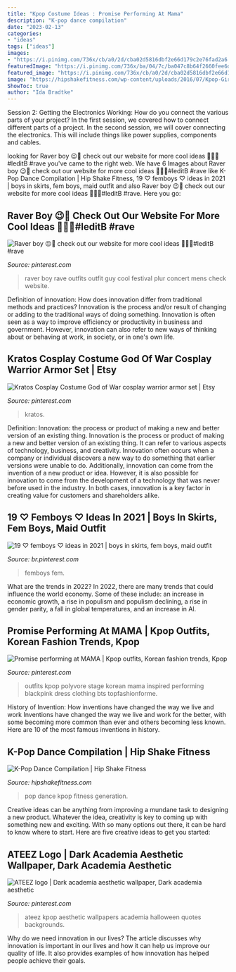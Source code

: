 ```yaml
---
title: "Kpop Costume Ideas : Promise Performing At Mama"
description: "K-pop dance compilation"
date: "2023-02-13"
categories:
- "ideas"
tags: ["ideas"]
images:
- "https://i.pinimg.com/736x/cb/a0/2d/cba02d5816dbf2e66d179c2e76fad2a6.jpg"
featuredImage: "https://i.pinimg.com/736x/ba/04/7c/ba047c8b64f2660fee6db89637e2ef4d.jpg"
featured_image: "https://i.pinimg.com/736x/cb/a0/2d/cba02d5816dbf2e66d179c2e76fad2a6.jpg"
image: "https://hipshakefitness.com/wp-content/uploads/2016/07/Kpop-Girls-Generation-2.jpg"
ShowToc: true
author: "Ida Bradtke"
---
```



Session 2: Getting the Electronics Working: How do you connect the various parts of your project?
In the first session, we covered how to connect different parts of a project. In the second session, we will cover connecting the electronics. This will include things like power supplies, components and cables.

	

		
looking for Raver boy 😉🤘 check out our website for more cool ideas 💋💋💋#leditB #rave you've came to the right web. We have 6 Images about Raver boy 😉🤘 check out our website for more cool ideas 💋💋💋#leditB #rave like K-Pop Dance Compilation | Hip Shake Fitness, 19 ♡ femboys ♡ ideas in 2021 | boys in skirts, fem boys, maid outfit and also Raver boy 😉🤘 check out our website for more cool ideas 💋💋💋#leditB #rave. Here you go:
		
    
## Raver Boy 😉🤘 Check Out Our Website For More Cool Ideas 💋💋💋#leditB #rave

<img loading=lazy src="https://i.pinimg.com/736x/cb/a0/2d/cba02d5816dbf2e66d179c2e76fad2a6.jpg" onerror="this.onerror=null;this.src='https://tse2.mm.bing.net/th?id=OIP.IWjRptbOrLLgd-R01KnK8QHaJQ&amp;pid=15.1';" alt="Raver boy 😉🤘 check out our website for more cool ideas 💋💋💋#leditB #rave">

_Source: pinterest.com_

>raver boy rave outfits outfit guy cool festival plur concert mens check website. 

	

Definition of innovation: How does innovation differ from traditional methods and practices?
Innovation is the process and/or result of changing or adding to the traditional ways of doing something. Innovation is often seen as a way to improve efficiency or productivity in business and government. However, innovation can also refer to new ways of thinking about or behaving at work, in society, or in one's own life.

    
## Kratos Cosplay Costume God Of War Cosplay Warrior Armor Set | Etsy

<img loading=lazy src="https://i.pinimg.com/736x/ba/04/7c/ba047c8b64f2660fee6db89637e2ef4d.jpg" onerror="this.onerror=null;this.src='https://tse3.mm.bing.net/th?id=OIP.ty6E9Xkpg874xA0v6TtkDAHaJ2&amp;pid=15.1';" alt="Kratos Cosplay Costume God of War cosplay warrior armor set | Etsy">

_Source: pinterest.com_

>kratos. 

	

Definition: Innovation: the process or product of making a new and better version of an existing thing.
Innovation is the process or product of making a new and better version of an existing thing. It can refer to various aspects of technology, business, and creativity. Innovation often occurs when a company or individual discovers a new way to do something that earlier versions were unable to do. Additionally, innovation can come from the invention of a new product or idea. However, it is also possible for innovation to come from the development of a technology that was never before used in the industry. In both cases, innovation is a key factor in creating value for customers and shareholders alike.

    
## 19 ♡ Femboys ♡ Ideas In 2021 | Boys In Skirts, Fem Boys, Maid Outfit

<img loading=lazy src="https://i.pinimg.com/474x/91/42/a3/9142a349934367274f40c8d9480002a3.jpg" onerror="this.onerror=null;this.src='https://tse3.mm.bing.net/th?id=OIP.Ud-T-dWPzKdmsdmJ1N3vHgAAAA&amp;pid=15.1';" alt="19 ♡ femboys ♡ ideas in 2021 | boys in skirts, fem boys, maid outfit">

_Source: br.pinterest.com_

>femboys fem. 

	

What are the trends in 2022?
In 2022, there are many trends that could influence the world economy. Some of these include: an increase in economic growth, a rise in populism and populism declining, a rise in gender parity, a fall in global temperatures, and an increase in AI.

    
## Promise Performing At MAMA | Kpop Outfits, Korean Fashion Trends, Kpop

<img loading=lazy src="https://i.pinimg.com/736x/88/97/24/8897240d85bd173cfc3af0a356313b57.jpg" onerror="this.onerror=null;this.src='https://tse4.mm.bing.net/th?id=OIP.dkZoI_TDmWEgNyBB1muzmAHaHa&amp;pid=15.1';" alt="Promise performing at MAMA | Kpop outfits, Korean fashion trends, Kpop">

_Source: pinterest.com_

>outfits kpop polyvore stage korean mama inspired performing blackpink dress clothing bts topfashionforme. 

	

History of Invention: How inventions have changed the way we live and work
Inventions have changed the way we live and work for the better, with some becoming more common than ever and others becoming less known. Here are 10 of the most famous inventions in history.

    
## K-Pop Dance Compilation | Hip Shake Fitness

<img loading=lazy src="https://hipshakefitness.com/wp-content/uploads/2016/07/Kpop-Girls-Generation-2.jpg" onerror="this.onerror=null;this.src='https://tse4.mm.bing.net/th?id=OIP.PMvk53I5ieA9gCY4LwB6sQHaEz&amp;pid=15.1';" alt="K-Pop Dance Compilation | Hip Shake Fitness">

_Source: hipshakefitness.com_

>pop dance kpop fitness generation. 

	

Creative ideas can be anything from improving a mundane task to designing a new product. Whatever the idea, creativity is key to coming up with something new and exciting. With so many options out there, it can be hard to know where to start. Here are five creative ideas to get you started:

    
## ATEEZ Logo | Dark Academia Aesthetic Wallpaper, Dark Academia Aesthetic

<img loading=lazy src="https://i.pinimg.com/736x/83/78/9c/83789cd33a643ef135bb14f06abca04e.jpg" onerror="this.onerror=null;this.src='https://tse3.mm.bing.net/th?id=OIP.h6GJdk_kWHMunQp_-AktEwHaNK&amp;pid=15.1';" alt="ATEEZ logo | Dark academia aesthetic wallpaper, Dark academia aesthetic">

_Source: pinterest.com_

>ateez kpop aesthetic wallpapers academia halloween quotes backgrounds. 

	

Why do we need innovation in our lives?
The article discusses why innovation is important in our lives and how it can help us improve our quality of life. It also provides examples of how innovation has helped people achieve their goals.

